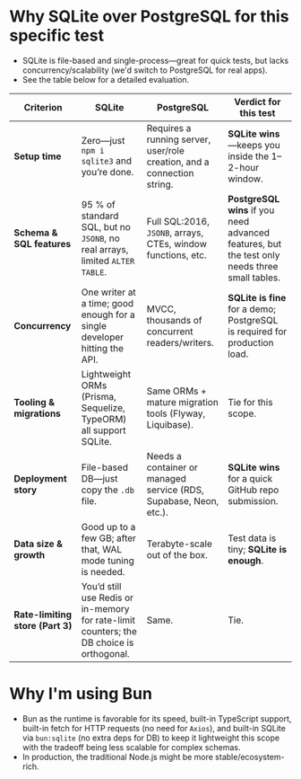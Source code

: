 # Why SQLite over PostgreSQL for this specific test

- SQLite is file-based and single-process—great for quick tests, but lacks concurrency/scalability (we'd switch to PostgreSQL for real apps).
- See the table below for a detailed evaluation.

| Criterion                        | SQLite                                                                                   | PostgreSQL                                                              | Verdict for this test                                                                          |
| -------------------------------- | ---------------------------------------------------------------------------------------- | ----------------------------------------------------------------------- | ---------------------------------------------------------------------------------------------- |
| **Setup time**                   | Zero—just `npm i sqlite3` and you’re done.                                               | Requires a running server, user/role creation, and a connection string. | **SQLite wins**—keeps you inside the 1–2-hour window.                                          |
| **Schema & SQL features**        | 95 % of standard SQL, but no `JSONB`, no real arrays, limited `ALTER TABLE`.             | Full SQL:2016, `JSONB`, arrays, CTEs, window functions, etc.            | **PostgreSQL wins** if you need advanced features, but the test only needs three small tables. |
| **Concurrency**                  | One writer at a time; good enough for a single developer hitting the API.                | MVCC, thousands of concurrent readers/writers.                          | **SQLite is fine** for a demo; PostgreSQL is required for production load.                     |
| **Tooling & migrations**         | Lightweight ORMs (Prisma, Sequelize, TypeORM) all support SQLite.                        | Same ORMs + mature migration tools (Flyway, Liquibase).                 | Tie for this scope.                                                                            |
| **Deployment story**             | File-based DB—just copy the `.db` file.                                                  | Needs a container or managed service (RDS, Supabase, Neon, etc.).       | **SQLite wins** for a quick GitHub repo submission.                                            |
| **Data size & growth**           | Good up to a few GB; after that, WAL mode tuning is needed.                              | Terabyte-scale out of the box.                                          | Test data is tiny; **SQLite is enough**.                                                       |
| **Rate-limiting store (Part 3)** | You’d still use Redis or in-memory for rate-limit counters; the DB choice is orthogonal. | Same.                                                                   | Tie.                                                                                           |

# Why I'm using Bun

- Bun as the runtime is favorable for its speed, built-in TypeScript support, built-in fetch for HTTP requests (no need for `Axios`), and built-in SQLite via `bun:sqlite` (no extra deps for DB) to keep it lightweight this scope with the tradeoff being less scalable for complex schemas.
- In production, the traditional Node.js might be more stable/ecosystem-rich.
